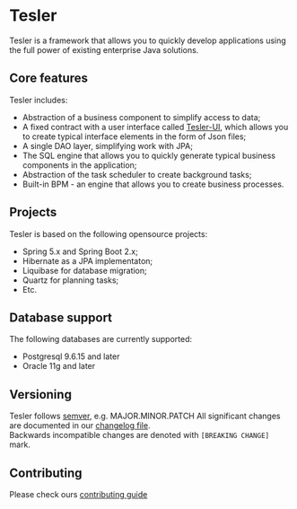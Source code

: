 # Tesler

Tesler is a framework that allows you to quickly develop applications using the full power of existing enterprise Java solutions.

## Core features

Tesler includes:

- Abstraction of a business component to simplify access to data;
- A fixed contract with a user interface called [Tesler-UI](https://github.com/tesler-platform/tesler-ui), which allows you to create typical interface elements in the form of Json files;
- A single DAO layer, simplifying work with JPA;
- The SQL engine that allows you to quickly generate typical business components in the application;
- Abstraction of the task scheduler to create background tasks;
- Built-in BPM - an engine that allows you to create business processes.

## Projects

Tesler is based on the following opensource projects:

- Spring 5.x and Spring Boot 2.x;
- Hibernate as a JPA implementaton;
- Liquibase for database migration;
- Quartz for planning tasks;
- Etc.

## Database support

The following databases are currently supported:

- Postgresql 9.6.15 and later
- Oracle 11g and later

## Versioning

Tesler follows [semver](https://semver.org/), e.g. MAJOR.MINOR.PATCH
All significant changes are documented in our [changelog file](./CHANGELOG.md).  
Backwards incompatible changes are denoted with `[BREAKING CHANGE]` mark.

## Contributing

Please check ours [contributing guide](./CONTRIBUTING.md)
